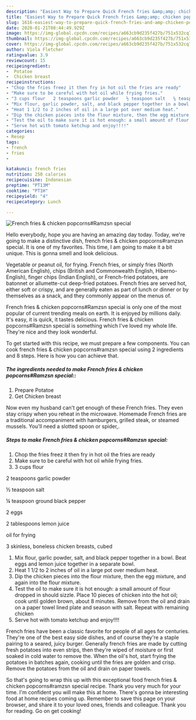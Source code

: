 ```yaml
---
description: "Easiest Way to Prepare Quick French fries &amp;amp; chicken popcorns#Ramzsn special"
title: "Easiest Way to Prepare Quick French fries &amp;amp; chicken popcorns#Ramzsn special"
slug: 1616-easiest-way-to-prepare-quick-french-fries-and-amp-chicken-popcornsramzsn-special
date: 2020-01-21T08:44:49.929Z
image: https://img-global.cpcdn.com/recipes/a663cb9d235f427b/751x532cq70/french-fries-chicken-popcornsramzsn-special-recipe-main-photo.jpg
thumbnail: https://img-global.cpcdn.com/recipes/a663cb9d235f427b/751x532cq70/french-fries-chicken-popcornsramzsn-special-recipe-main-photo.jpg
cover: https://img-global.cpcdn.com/recipes/a663cb9d235f427b/751x532cq70/french-fries-chicken-popcornsramzsn-special-recipe-main-photo.jpg
author: Viola Fletcher
ratingvalue: 3.9
reviewcount: 15
recipeingredient:
-  Potatoe
-  Chicken breast
recipeinstructions:
- "Chop the fries freez it then fry in hot oil the fries are ready"
- "Make sure to be careful with hot oil while frying fries."
- "3 cups flour   2 teaspoons garlic powder   ½ teaspoon salt   ¼ teaspoon ground black pepper   2 eggs   2 tablespoons lemon juice   oil for frying   3 skinless, boneless chicken breasts, cubed"
- "Mix flour, garlic powder, salt, and black pepper together in a bowl. Beat eggs and lemon juice together in a separate bowl."
- "Heat 1 1/2 to 2 inches of oil in a large pot over medium heat."
- "Dip the chicken pieces into the flour mixture, then the egg mixture, and again into the flour mixture."
- "Test the oil to make sure it is hot enough: a small amount of flour dropped in should sizzle. Place 10 pieces of chicken into the hot oil; cook until golden brown, about 8 minutes. Remove from the oil and drain on a paper towel lined plate and season with salt. Repeat with remaining chicken"
- "Serve hot with tomato ketchup and enjoy!!!!"
categories:
- Resep
tags:
- french
- fries
- 

katakunci: french fries 
nutrition: 250 calories
recipecuisine: Indonesian
preptime: "PT13M"
cooktime: "PT1H"
recipeyield: "4"
recipecategory: Lunch

---
```



![French fries &amp; chicken popcorns#Ramzsn special](https://img-global.cpcdn.com/recipes/a663cb9d235f427b/751x532cq70/french-fries-chicken-popcornsramzsn-special-recipe-main-photo.jpg)

Hello everybody, hope you are having an amazing day today. Today, we're going to make a distinctive dish, french fries &amp; chicken popcorns#ramzsn special. It is one of my favorites. This time, I am going to make it a bit unique. This is gonna smell and look delicious.

Vegetable or peanut oil, for frying. French fries, or simply fries (North American English), chips (British and Commonwealth English, Hiberno-English), finger chips (Indian English), or French-fried potatoes, are batonnet or allumette-cut deep-fried potatoes. French fries are served hot, either soft or crispy, and are generally eaten as part of lunch or dinner or by themselves as a snack, and they commonly appear on the menus of.

French fries &amp; chicken popcorns#Ramzsn special is only one of the most popular of current trending meals on earth. It is enjoyed by millions daily. It's easy, it is quick, it tastes delicious. French fries &amp; chicken popcorns#Ramzsn special is something which I've loved my whole life. They're nice and they look wonderful.


To get started with this recipe, we must prepare a few components. You can cook french fries &amp; chicken popcorns#ramzsn special using 2 ingredients and 8 steps. Here is how you can achieve that.

##### The ingredients needed to make French fries &amp; chicken popcorns#Ramzsn special::

1. Prepare  Potatoe
1. Get  Chicken breast


Now even my husband can&#39;t get enough of these French fries. They even stay crispy when you reheat in the microwave. Homemade French fries are a traditional accompaniment with hamburgers, grilled steak, or steamed mussels. You&#39;ll need a slotted spoon or spider,. 

##### Steps to make French fries &amp; chicken popcorns#Ramzsn special:

1. Chop the fries freez it then fry in hot oil the fries are ready
1. Make sure to be careful with hot oil while frying fries.
1. 3 cups flour
 
2 teaspoons garlic powder
 
½ teaspoon salt
 
¼ teaspoon ground black pepper
 
2 eggs
 
2 tablespoons lemon juice
 
oil for frying
 
3 skinless, boneless chicken breasts, cubed
1. Mix flour, garlic powder, salt, and black pepper together in a bowl. Beat eggs and lemon juice together in a separate bowl.
1. Heat 1 1/2 to 2 inches of oil in a large pot over medium heat.
1. Dip the chicken pieces into the flour mixture, then the egg mixture, and again into the flour mixture.
1. Test the oil to make sure it is hot enough: a small amount of flour dropped in should sizzle. Place 10 pieces of chicken into the hot oil; cook until golden brown, about 8 minutes. Remove from the oil and drain on a paper towel lined plate and season with salt. Repeat with remaining chicken
1. Serve hot with tomato ketchup and enjoy!!!!


French fries have been a classic favorite for people of all ages for centuries. They&#39;re one of the best easy side dishes, and of course they&#39;re a staple pairing to a seared, juicy burger. Generally french fries are made by cutting fresh potatoes into even strips, then they&#39;re wiped of moisture or first soaked in cold water to remove the. When the oil&#39;s hot, start frying the potatoes in batches again, cooking until the fries are golden and crisp. Remove the potatoes from the oil and drain on paper towels. 

So that's going to wrap this up with this exceptional food french fries &amp; chicken popcorns#ramzsn special recipe. Thank you very much for your time. I'm confident you will make this at home. There's gonna be interesting food at home recipes coming up. Remember to save this page on your browser, and share it to your loved ones, friends and colleague. Thank you for reading. Go on get cooking!

